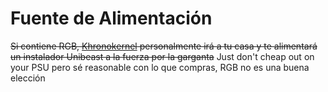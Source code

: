 # Fuente de Alimentación

~~Si contiene RGB, [Khronokernel](https://github.com/khronokernel) personalmente irá a tu casa y te alimentará un instalador Unibeast a la fuerza por la garganta~~ 
Just don't cheap out on your PSU pero sé reasonable con lo que compras, RGB no es una buena elección

